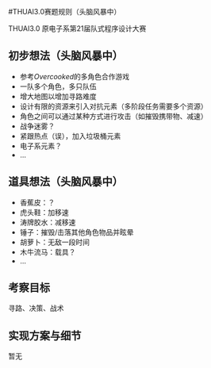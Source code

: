 #THUAI3.0赛题规则（头脑风暴中）

THUAI3.0 原电子系第21届队式程序设计大赛

## 初步想法（头脑风暴中）

- 参考*Overcooked*的多角色合作游戏
- 一队多个角色，多只队伍
- 增大地图以增加寻路难度
- 设计有限的资源来引入对抗元素（多阶段任务需要多个资源）
- 角色之间可以通过某种方式进行攻击（如摧毁携带物、减速）
- 战争迷雾？
- 紧跟热点（误），加入垃圾桶元素
- 电子系元素？
- ...

## 道具想法（头脑风暴中）

- 香蕉皮：？
- 虎头鞋：加移速
- 涛牌胶水：减移速
- 锤子：摧毁/击落其他角色物品并眩晕
- 胡萝卜：无敌一段时间
- 木牛流马：载具？
- ...

## 考察目标

寻路、决策、战术

## 实现方案与细节

暂无